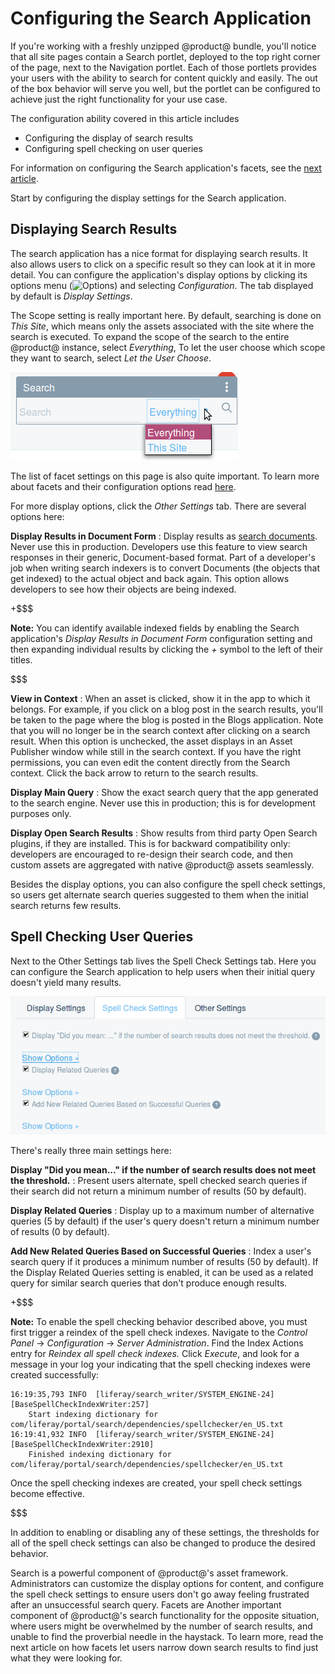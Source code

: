 # Configuring the Search Application [](id=configuring-the-search-application)

If you're working with a freshly unzipped @product@ bundle, you'll notice that
all site pages contain a Search portlet, deployed to the top right corner of the
page, next to the Navigation portlet. Each of those portlets provides your users
with the ability to search for content quickly and easily. The out of the box
behavior will serve you well, but the portlet can be configured to achieve just
the right functionality for your use case.

The configuration ability covered in this article includes

- Configuring the display of search results
- Configuring spell checking on user queries

For information on configuring the Search application's facets, see the [next
article](/discover/portal/-/knowledge_base/7-0/facet-settings).

Start by configuring the display settings for the Search application.

## Displaying Search Results [](id=displaying-search-results)

The search application has a nice format for displaying search results. It also
allows users to click on a specific result so they can look at it in more
detail. You can configure the application's display options by clicking its
options menu
(![Options](../../images/icon-options.png)) and selecting
*Configuration*. The tab displayed by default is *Display Settings*.

The Scope setting is really important here. By default, searching is done on
*This Site*, which means only the assets associated with the site where the
search is executed. To expand the scope of the search to the entire @product@
instance, select *Everything*, To let the user choose which scope they want
to search, select *Let the User Choose*.

![Figure 1: The *Let the User Choose* scope option enables a drop-down menu in the search bar where users can set the scope of their search.](../../images/search-scope.png)

The list of facet settings on this page is also quite important. To learn more
about facets and their configuration options read
[here](/discover/portal/-/knowledge_base/7-0/facet-settings). 

For more display options, click the *Other Settings* tab. There are several
options here:

**Display Results in Document Form**
: Display results as [search
documents](/develop/tutorials/-/knowledge_base/7-0/introduction-to-liferay-search).
Never use this in production. Developers use this feature to view search
responses in their generic, Document-based format. Part of a developer's job
when writing search indexers is to convert Documents (the objects that get
indexed) to the actual object and back again. This option allows developers to
see how their objects are being indexed.

+$$$

**Note:** You can identify available indexed fields by enabling the Search
application's
*Display Results in Document Form* configuration setting and then expanding
individual results by clicking the *+* symbol to the left of their titles.

$$$

**View in Context**
: When an asset is clicked, show it in the app to which it belongs. For example,
if you click on a blog post in the search results, you'll be taken to the page
where the blog is posted in the Blogs application. Note that you will no longer
be in the search context after clicking on a search result. When this option is
unchecked, the asset displays in an Asset Publisher window while still in the
search context. If you have the right permissions, you can even edit the content
directly from the Search context. Click the back arrow to return to the search
results.

**Display Main Query**
: Show the exact search query that the app generated to the search engine. Never
use this in production; this is for development purposes only.

**Display Open Search Results**
: Show results from third party Open Search plugins, if they are installed. This
is for backward compatibility only: developers are encouraged to re-design their
search code, and then custom assets are aggregated with native @product@ assets
seamlessly.

Besides the display options, you can also configure the spell check settings, so
users get alternate search queries suggested to them when the initial search
returns few results.

## Spell Checking User Queries [](id=spell-checking-user-queries)

Next to the Other Settings tab lives the Spell Check Settings tab. Here you can
configure the Search application to help users when their initial query doesn't
yield many results.

![Figure 2: Configure the spell check settings to allow for user input mistakes and help lead users to results.](../../images/search-spell-check-settings.png)

There's really three main settings here:

**Display "Did you mean..." if the number of search results does not meet the
threshold.**
: Present users alternate, spell checked search queries if their search did not
return a minimum number of results (50 by default).

**Display Related Queries**
: Display up to a maximum number of alternative queries (5 by default) if the
user's query doesn't return a minimum number of results (0 by default).

**Add New Related Queries Based on Successful Queries**
: Index a user's search query if it produces a minimum number of results (50 by
default). If the Display Related Queries setting is enabled, it can be used as a
related query for similar search queries that don't produce enough results.

+$$$

**Note:** To enable the spell checking behavior described above, you must first
trigger a reindex of the spell check indexes. Navigate to the *Control Panel*
&rarr; *Configuration* &rarr; *Server Administration*. Find the Index Actions
entry for *Reindex all spell check indexes.* Click *Execute*, and look for a
message in your log your indicating that the spell checking indexes were created
successfully:

    16:19:35,793 INFO  [liferay/search_writer/SYSTEM_ENGINE-24][BaseSpellCheckIndexWriter:257] 
        Start indexing dictionary for com/liferay/portal/search/dependencies/spellchecker/en_US.txt
    16:19:41,932 INFO  [liferay/search_writer/SYSTEM_ENGINE-24][BaseSpellCheckIndexWriter:2910] 
        Finished indexing dictionary for com/liferay/portal/search/dependencies/spellchecker/en_US.txt

Once the spell checking indexes are created, your spell check settings become
effective.

$$$

In addition to enabling or disabling any of these settings, the thresholds for
all of the spell check settings can also be changed to produce the desired
behavior.
<!--Any notes about performance or other warnings with these numbers? -->

Search is a powerful component of @product@'s asset framework. Administrators
can customize the display options for content, and configure the spell check
settings to ensure users don't go away feeling frustrated after an unsuccessful
search query. Facets are Another important component of @product@'s search
functionality for the opposite situation, where users might be overwhelmed by
the number of search results, and unable to find the proverbial needle in the
haystack. To learn more, read the next article on how facets let users narrow
down search results to find just what they were looking for.

